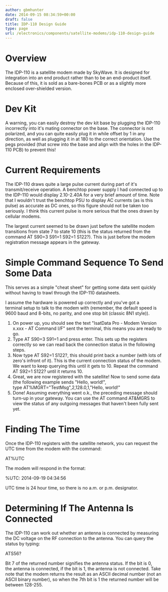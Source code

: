 ```yaml
---
author: gbmhunter
date: 2014-09-15 08:34:59+00:00
draft: false
title: IDP-110 Design Guide
type: page
url: /electronics/components/satellite-modems/idp-110-design-guide
---
```


# Overview




The IDP-110 is a satellite modem made by SkyWave. It is designed for integration into an end product rather than to be an end-product itself. Because of this, it is sold as a bare-bones PCB or as a slightly more enclosed over-shielded version.




# Dev Kit




A warning, you can easily destroy the dev kit base by plugging the IDP-110 incorrectly into it's mating connector on the base. The connector is not polarized, and you can quite easily plug it in while offset by 1 in any direction, as well as plugging it in at 180 to the correct orientation. Use the pegs provided (that screw into the base and align with the holes in the IDP-110 PCB) to prevent this!




# Current Requirements




The IDP-110 draws quite a large pulse current during part of it's transmit/receive operation. A benchtop power supply I had connected up to the IDP-110 would display 2.10-2.40A for a very brief amount of time. Note that I wouldn't trust the benchtop PSU to display AC currents (as is this pulse) as accurate as DC ones, so this figure should not be taken too seriously. I think this current pulse is more serious that the ones drawn by cellular modems.




The largest current seemed to be drawn just before the satellite modem transitions from state 7 to state 10 (this is the status returned from the command AT S90=3 S91=1 S92=1 S122?). This is just before the modem registration message appears in the gateway.




# Simple Command Sequence To Send Some Data




This serves as a simple "cheat sheet" for getting some data sent quickly without having to trawl through the IDP-110 datasheets.




I assume the hardware is powered up correctly and you've got a terminal setup to talk to the modem with (remember, the default speed is 9600 baud and 8-bits, no parity, and one stop bit (classic 8N1 style)).





  1. On power up, you should see the text "IsatData Pro - Modem Version x.xxx - AT Command I/F" sent the terminal, this means you are ready to go.
  2. Type AT S90=3 S91=1 and press enter. This sets up the registers correctly so we can read back the connection status in the following steps.
  3. Now type AT S92=1 S122?, this should print back a number (with lots of zero's infront of it). This is the current connection status of the modem. We want to keep querying this until it gets to 10. Repeat the command AT S92=1 S122? until it returns 10.
  4. Great, we are now registered with the satellite! Now to send some data (the following example sends "Hello, world!", type AT%MGRT="TestMsg",2,128.0,1,"Hello, world!" 
  5. Done! Assuming everything went o.k., the preceding message should turn-up in your gateway. You can use the AT command AT&MGRS to view the status of any outgoing messages that haven't been fully sent yet.



# Finding The Time




Once the IDP-110 registers with the satellite network, you can request the UTC time from the modem with the command:




AT%UTC 




The modem will respond in the format:




%UTC: 2014-09-19 04:34:56 




UTC time is 24 hour time, so there is no a.m. or p.m. designator.




# Determining If The Antenna Is Connected




The IDP-110 can work out whether an antenna is connected by measuring the DC voltage on the RF connection to the antenna. You can query the status by typing:




ATS56? 




Bit 7 of the returned number signifies the antenna status. If the bit is 0, the antenna is connected, if the bit is 1, the antenna is not connected. Take note that the modem returns the result as an ASCII decimal number (not an ASCII binary number), so when the 7th bit is 1 the returned number will be between 128-255.
